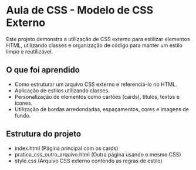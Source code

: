 #  Aula de CSS - Modelo de CSS Externo

Este projeto demonstra a utilização de CSS externo para estilizar elementos HTML, utilizando classes e organização de código para manter um estilo limpo e reutilizável.

##  O que foi aprendido

* Como estruturar um arquivo CSS externo e referenciá-lo no HTML.
* Aplicação de estilos utilizando classes.
* Personalização de elementos como cartões (cards), títulos, textos e ícones.
* Utilização de bordas arredondadas, espaçamentos, cores e imagens de fundo.

##  Estrutura do projeto
* index.html  (Página principal com os cards)
* pratica_css_outro_arquivo.html  (Outra página usando o mesmo CSS)
* style.css  (Arquivo CSS externo contendo as regras de estilo)
